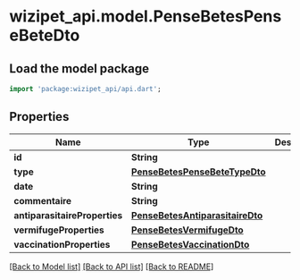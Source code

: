 # wizipet_api.model.PenseBetesPenseBeteDto

## Load the model package
```dart
import 'package:wizipet_api/api.dart';
```

## Properties
Name | Type | Description | Notes
------------ | ------------- | ------------- | -------------
**id** | **String** |  | [optional] 
**type** | [**PenseBetesPenseBeteTypeDto**](PenseBetesPenseBeteTypeDto.md) |  | [optional] 
**date** | **String** |  | [optional] 
**commentaire** | **String** |  | [optional] 
**antiparasitaireProperties** | [**PenseBetesAntiparasitaireDto**](PenseBetesAntiparasitaireDto.md) |  | [optional] 
**vermifugeProperties** | [**PenseBetesVermifugeDto**](PenseBetesVermifugeDto.md) |  | [optional] 
**vaccinationProperties** | [**PenseBetesVaccinationDto**](PenseBetesVaccinationDto.md) |  | [optional] 

[[Back to Model list]](../README.md#documentation-for-models) [[Back to API list]](../README.md#documentation-for-api-endpoints) [[Back to README]](../README.md)


